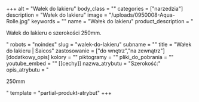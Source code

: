 +++
alt = "Wałek do lakieru"
body_class = ""
categories = ["narzedzia"]
description = "Wałek do lakieru"
image = "/uploads/0950008-Aqua-Rolle.jpg"
keywords = ""
name = "Wałek do lakieru"
product_description = "<p>Wałek do lakieru o szerokości 250mm.</p>"
robots = "noindex"
slug = "walek-do-lakieru"
subname = ""
title = "Wałek do lakieru | Saicos"
zastosowanie = ["do wnętrz","na zewnątrz"]
[dodatkowy_opis]
kolory = ""
piktogramy = ""
pliki_do_pobrania = ""
youtube_embed = ""
[[cechy]]
nazwa_atrybutu = "Szerokość:"
opis_atrybutu = "<p>250mm</p>"
template = "partial-produkt-atrybut"
+++

